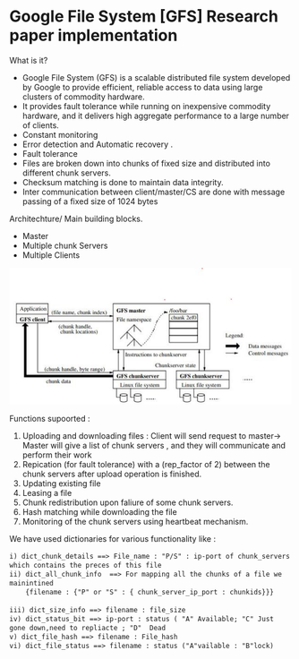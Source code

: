 # Google File System [GFS] Research paper implementation
What is it?
* Google File System (GFS) is a scalable distributed file system developed by Google to provide efficient,
 reliable access to data using large clusters of commodity hardware. 
* It provides fault tolerance while running on inexpensive commodity hardware, 
and it delivers	high aggregate performance to a large number of clients.
* Constant monitoring
* Error detection and Automatic recovery .
* Fault tolerance 
* Files are broken down into chunks of fixed size and distributed into different chunk servers.
* Checksum matching is done to maintain data integrity.
* Inter communication between client/master/CS are done with message passing of a fixed size of 1024 bytes

Architechture/ Main building blocks.

 *  Master
 *  Multiple chunk Servers
 *  Multiple Clients
 
 ![Architechure](https://github.com/saha20/GFS/blob/main/image.JPG)
 

Functions supoorted :
1. Uploading and downloading files : Client will send request to master-> Master will give a list of chunk servers , and they will communicate and perform their work
2. Repication (for fault tolerance) with a (rep_factor of 2) between the chunk servers after upload operation is finished.
3. Updating existing file
4. Leasing a file
5. Chunk redistribution upon faliure of some chunk servers.
6. Hash matching while downloading the file
7. Monitoring of the chunk servers using heartbeat mechanism.


We have used dictionaries for various functionality like :

	i) dict_chunk_details ==> File_name : "P/S" : ip-port of chunk_servers which contains the preces of this file
	ii) dict_all_chunk_info  ==> For mapping all the chunks of a file we mainintined 
        {filename : {"P" or "S" : { chunk_server_ip_port : chunkids}}}
	
	iii) dict_size_info ==> filename : file_size
	iv) dict_status_bit ==> ip-port : status ( "A" Available; "C" Just gone down,need to repliacte ; "D"  Dead
	v) dict_file_hash ==> filename : File_hash
	vi) dict_file_status ==> filename : status ("A"vailable : "B"lock)

 

